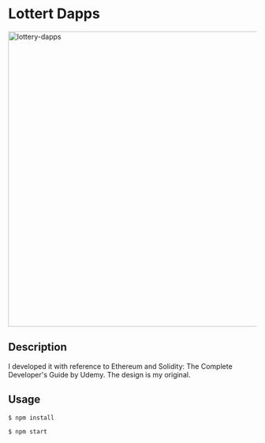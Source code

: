 Lottert Dapps
====

<img width="598" alt="lottery-dapps" src="https://user-images.githubusercontent.com/29084519/47325584-8b4ca400-d69f-11e8-9f56-1193786291df.png">

## Description
I developed it with reference to Ethereum and Solidity: The Complete Developer's Guide by Udemy.
The design is my original.

## Usage

`$ npm install`

`$ npm start`
